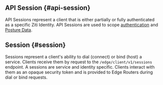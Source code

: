 ## API Session {#api-session}

API Sessions represent a client that is either partially or fully authenticated as a specific Ziti Identity.
API Sessions are used to scope [authentication](./authentication/auth.md) and [Posture Data](./authorization/posture-checks).

## Session {#session}

Sessions represent a client's ability to dial (connect) or bind (host) a service. Clients receive them by request
to the `/edge/client/v1/sessions` endpoint. A sessions are service and identity specific. Clients interact with them
as an opaque security token and is provided to Edge Routers during dial or bind requests.